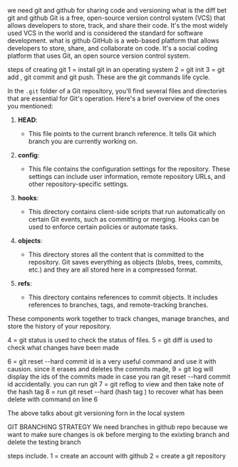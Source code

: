 we need git and github for sharing code and versioning
what is the diff bet git and github
	Git is a free, open-source version control system (VCS) that allows developers to store, track, and share their code. It's the most widely used VCS in the world and is considered the standard for software development.
what is github
	GitHub is a web-based platform that allows developers to store, share, and collaborate on code. It's a social coding platform that uses Git, an open source version control system.

steps of creating git
1 = install git in an operating system
2 = git init
3 = git add , git commit and git push. These are the git commands life cycle. 

In the `.git` folder of a Git repository, you'll find several files and directories that are essential for Git's operation. Here's a brief overview of the ones you mentioned:

1. **HEAD**: 
   - This file points to the current branch reference. It tells Git which branch you are currently working on.

2. **config**: 
   - This file contains the configuration settings for the repository. These settings can include user information, remote repository URLs, and other repository-specific settings.

3. **hooks**: 
   - This directory contains client-side scripts that run automatically on certain Git events, such as committing or merging. Hooks can be used to enforce certain policies or automate tasks.

4. **objects**: 
   - This directory stores all the content that is committed to the repository. Git saves everything as objects (blobs, trees, commits, etc.) and they are all stored here in a compressed format.

5. **refs**: 
   - This directory contains references to commit objects. It includes references to branches, tags, and remote-tracking branches.

These components work together to track changes, manage branches, and store the history of your repository.

4 = git status is used to check the status of files.
5 = git diff is used to check what changes have been made 

6 = git reset --hard commit id is a very useful command and use it with causion. since it erases and deletes the commits made,
9 = git log will display the ids of the commits made
in case you ran git reset --hard commit id  accidentally. you can run git 
7 = git reflog to view and then take note of the hash tag
8 = run git reset --hard (hash tag ) to recover what has been delete with command on line 6

The above talks about git versioning forn in the local system 


GIT BRANCHING STRATEGY
We need branches in github repo because we want to make sure changes is ok before merging to the exixting branch and delete the testing branch


steps include.
1 = create an account with github
2 = create a git repository

